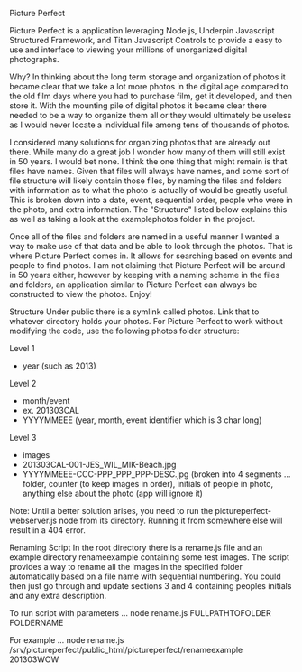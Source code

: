 Picture Perfect

Picture Perfect is a application leveraging Node.js, Underpin Javascript Structured Framework, and Titan Javascript Controls to provide a easy to use and interface to viewing your millions of unorganized digital photographs. 

Why?
In thinking about the long term storage and organization of photos it became clear that we take a lot more photos in the digital age compared to the old film days where you had to purchase film, get it developed, and then store it.  With the mounting pile of digital photos it became clear there needed to be a way to organize them all or they would ultimately be useless as I would never locate a individual file among tens of thousands of photos.  

I considered many solutions for organizing photos that are already out there.  While many do a great job I wonder how many of them will still exist in 50 years.  I would bet none.  I think the one thing that might remain is that files have names.  Given that files will always have names, and some sort of file structure will likely contain those files, by naming the files and folders with information as to what the photo is actually of would be greatly useful.  This is broken down into a date, event, sequential order, people who were in the photo, and extra information.  The "Structure" listed below explains this as well as taking a look at the examplephotos folder in the project.

Once all of the files and folders are named in a useful manner I wanted a way to make use of that data and be able to look through the photos.  That is where Picture Perfect comes in.  It allows for searching based on events and people to find photos.  I am not claiming that Picture Perfect will be around in 50 years either, however by keeping with a naming scheme in the files and folders, an application similar to Picture Perfect can always be constructed to view the photos.  Enjoy!

Structure
Under public there is a symlink called photos.  Link that to whatever directory holds your photos.  For Picture Perfect to work without modifying the code, use the following photos folder structure:

Level 1
- year (such as 2013)

Level 2
- month/event
- ex. 201303CAL
- YYYYMMEEE (year, month, event identifier which is 3 char long)

Level 3
- images
- 201303CAL-001-JES_WIL_MIK-Beach.jpg
- YYYYMMEEE-CCC-PPP_PPP_PPP-DESC.jpg (broken into 4 segments ... folder, counter (to keep images in order), initials of people in photo, anything else about the photo (app will ignore it)

Note:
Until a better solution arises, you need to run the pictureperfect-webserver.js node from its directory.  Running it from somewhere else will result in a 404 error.

Renaming Script
In the root directory there is a rename.js file and an example directory renameexample containing some test images.  The script provides a way to rename all the images in the specified folder automatically based on a file name with sequential numbering.  You could then just go through and update sections 3 and 4 containing peoples initials and any extra description.

To run script with parameters ...
node rename.js FULLPATHTOFOLDER FOLDERNAME

For example ...
node rename.js /srv/pictureperfect/public_html/pictureperfect/renameexample 201303WOW
